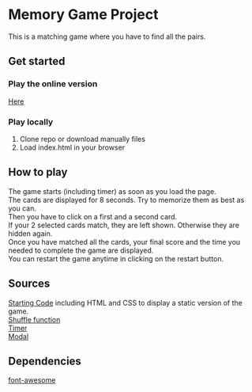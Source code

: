 # Memory Game Project
This is a matching game where you have to find all the pairs.

## Get started
### Play the online version
[Here](https://memory-game-gry0u.herokuapp.com/)

### Play locally
1. Clone repo or download manually files
2. Load index.html in your browser

## How to play
The game starts (including timer) as soon as you load the page.  
The cards are displayed for 8 seconds. Try to memorize them as best as you can.  
Then you have to click on a first and a second card.  
If your 2 selected cards match, they are left shown. Otherwise they are hidden again.  
Once you have matched all the cards, your final score and the time you needed to complete the game are displayed.  
You can restart the game anytime in clicking on the restart button.

## Sources
[Starting Code](https://github.com/udacity/fend-project-memory-game) including HTML and CSS to display a static version of the game.  
[Shuffle function](http://stackoverflow.com/a/2450976)  
[Timer](https://albert-gonzalez.github.io/easytimer.js/)  
[Modal](https://www.w3schools.com/howto/howto_css_modals.asp)

## Dependencies
[font-awesome](https://maxcdn.bootstrapcdn.com/font-awesome/4.6.1/css/font-awesome.min.css)
